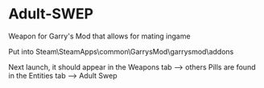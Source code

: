 # Adult-SWEP
Weapon for Garry's Mod that allows for mating ingame

Put into Steam\SteamApps\common\GarrysMod\garrysmod\addons

Next launch, it should appear in the Weapons tab --> others
Pills are found in the Entities tab --> Adult Swep
